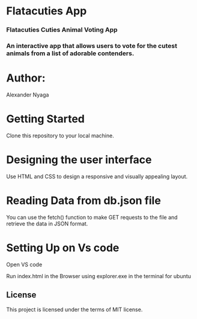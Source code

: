 <h1>Flatacuties App</h1>

<h3>Flatacuties Cuties Animal Voting App<h3>
<p>An interactive app that allows users to vote for the cutest animals from a list of adorable contenders.</p>


<h1>Author:</h1>
   <p>Alexander Nyaga</p>

   <h1>Getting Started</h1>
   <p>Clone this repository to your local machine.</p>

   <h1>Designing the user interface</h1>
   <p>Use HTML and CSS to design a responsive and visually appealing layout.</p>
   <h1>Reading Data from db.json file</h1>
   <p>You can use the fetch() function to make GET requests to the file and retrieve the data in JSON format.</p>
   <h1>Setting Up on Vs code</h1>
   <p>Open VS code</p>
   <p>Run index.html in the Browser using explorer.exe in the terminal for ubuntu   
   <h2>License</h2>
   <p>This project is licensed under the terms of MIT license.